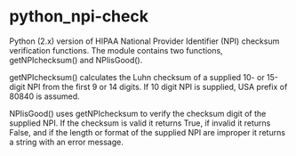 python_npi-check
================

Python (2.x) version of HIPAA National Provider Identifier (NPI) checksum verification functions. 
The module contains two functions, getNPIchecksum() and NPIisGood().  

getNPIchecksum() calculates the Luhn checksum of a supplied 10- or 15-digit NPI from the first 9 or 14 digits. If 10 digit NPI is supplied, USA prefix of 80840 is assumed.

NPIisGood() uses getNPIchecksum to verify the checksum digit of the supplied NPI. If the checksum is valid it returns True, if invalid it returns False, and if the length or format of the supplied NPI are improper it returns a string with an error message.
